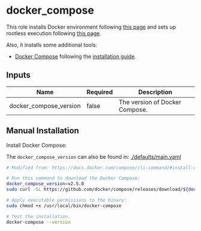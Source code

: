 # docker_compose

This role installs Docker environment following [this page](https://docs.docker.com/engine/install/ubuntu/) and sets up rootless execution following [this page](https://docs.docker.com/engine/install/linux-postinstall/).

Also, it installs some additional tools:

- [Docker Compose](https://github.com/docker/compose) following the [installation guide](https://github.com/docker/compose#linux).

## Inputs

| Name                   | Required | Description                    |
| ---------------------- | -------- | ------------------------------ |
| docker_compose_version | false    | The version of Docker Compose. |

## Manual Installation

Install Docker Compose:

The `docker_compose_version` can also be found in:
[./defaults/main.yaml](./defaults/main.yaml)

```bash
# Modified from: https://docs.docker.com/compose/cli-command/#install-on-linux

# Run this command to download the Docker Compose:
docker_compose_version=v2.5.0
sudo curl -SL https://github.com/docker/compose/releases/download/${docker_compose_version}/docker-compose-$(uname -s)-$(uname -m) -o /usr/local/bin/docker-compose

# Apply executable permissions to the binary:
sudo chmod +x /usr/local/bin/docker-compose

# Test the installation.
docker-compose --version
```
